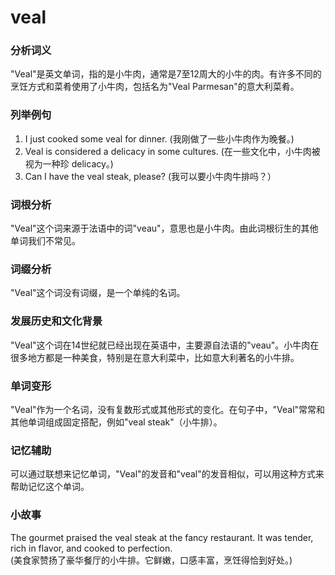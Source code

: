 # veal

### 分析词义

  

"Veal"是英文单词，指的是小牛肉，通常是7至12周大的小牛的肉。有许多不同的烹饪方式和菜肴使用了小牛肉，包括名为"Veal Parmesan"的意大利菜肴。

  

### 列举例句

  

1.  I just cooked some veal for dinner. (我刚做了一些小牛肉作为晚餐。)
2.  Veal is considered a delicacy in some cultures. (在一些文化中，小牛肉被视为一种珍 delicacy。)
3.  Can I have the veal steak, please? (我可以要小牛肉牛排吗？）

  

### 词根分析

  

"Veal"这个词来源于法语中的词"veau"，意思也是小牛肉。由此词根衍生的其他单词我们不常见。

  

### 词缀分析

  

"Veal"这个词没有词缀，是一个单纯的名词。

  

### 发展历史和文化背景

  

"Veal"这个词在14世纪就已经出现在英语中，主要源自法语的"veau"。小牛肉在很多地方都是一种美食，特别是在意大利菜中，比如意大利著名的小牛排。

  

### 单词变形

  

"Veal"作为一个名词，没有复数形式或其他形式的变化。在句子中，"Veal"常常和其他单词组成固定搭配，例如"veal steak"（小牛排）。

  

### 记忆辅助

  

可以通过联想来记忆单词，"Veal"的发音和"veal"的发音相似，可以用这种方式来帮助记忆这个单词。

  

### 小故事

  

The gourmet praised the veal steak at the fancy restaurant. It was tender, rich in flavor, and cooked to perfection.  
(美食家赞扬了豪华餐厅的小牛排。它鲜嫩，口感丰富，烹饪得恰到好处。)
